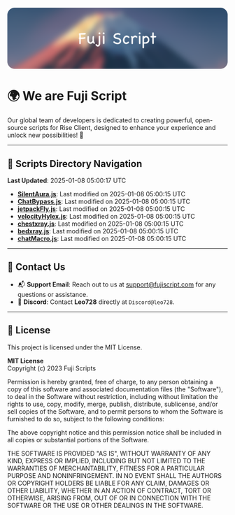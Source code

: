 ![Banner](.github/b.webp)

# 🌍 **We are Fuji Script**

Our global team of developers is dedicated to creating powerful, open-source scripts for Rise Client, designed to enhance your experience and unlock new possibilities! 🌟

---
<!-- SCRIPTS_NAVIGATION_START -->
## 📂 **Scripts Directory Navigation**

**Last Updated**: 2025-01-08 05:00:17 UTC

- **[SilentAura.js](scripts/SilentAura.js)**: Last modified on 2025-01-08 05:00:15 UTC
- **[ChatBypass.js](scripts/ChatBypass.js)**: Last modified on 2025-01-08 05:00:15 UTC
- **[jetpackFly.js](scripts/jetpackFly.js)**: Last modified on 2025-01-08 05:00:15 UTC
- **[velocityHylex.js](scripts/velocityHylex.js)**: Last modified on 2025-01-08 05:00:15 UTC
- **[chestxray.js](scripts/chestxray.js)**: Last modified on 2025-01-08 05:00:15 UTC
- **[bedxray.js](scripts/bedxray.js)**: Last modified on 2025-01-08 05:00:15 UTC
- **[chatMacro.js](scripts/chatMacro.js)**: Last modified on 2025-01-08 05:00:15 UTC

<!-- SCRIPTS_NAVIGATION_END -->

---

## 💬 **Contact Us**  
- 📬 **Support Email**: Reach out to us at [support@fujiscript.com](mailto:support@fujiscript.com) for any questions or assistance.  
- 💬 **Discord**: Contact **Leo728** directly at `Discord@leo728`.

---

## 📜 **License**

This project is licensed under the MIT License.  

**MIT License**  
Copyright (c) 2023 Fuji Scripts  

Permission is hereby granted, free of charge, to any person obtaining a copy of this software and associated documentation files (the "Software"), to deal in the Software without restriction, including without limitation the rights to use, copy, modify, merge, publish, distribute, sublicense, and/or sell copies of the Software, and to permit persons to whom the Software is furnished to do so, subject to the following conditions:  

The above copyright notice and this permission notice shall be included in all copies or substantial portions of the Software.  

THE SOFTWARE IS PROVIDED "AS IS", WITHOUT WARRANTY OF ANY KIND, EXPRESS OR IMPLIED, INCLUDING BUT NOT LIMITED TO THE WARRANTIES OF MERCHANTABILITY, FITNESS FOR A PARTICULAR PURPOSE AND NONINFRINGEMENT. IN NO EVENT SHALL THE AUTHORS OR COPYRIGHT HOLDERS BE LIABLE FOR ANY CLAIM, DAMAGES OR OTHER LIABILITY, WHETHER IN AN ACTION OF CONTRACT, TORT OR OTHERWISE, ARISING FROM, OUT OF OR IN CONNECTION WITH THE SOFTWARE OR THE USE OR OTHER DEALINGS IN THE SOFTWARE.  
